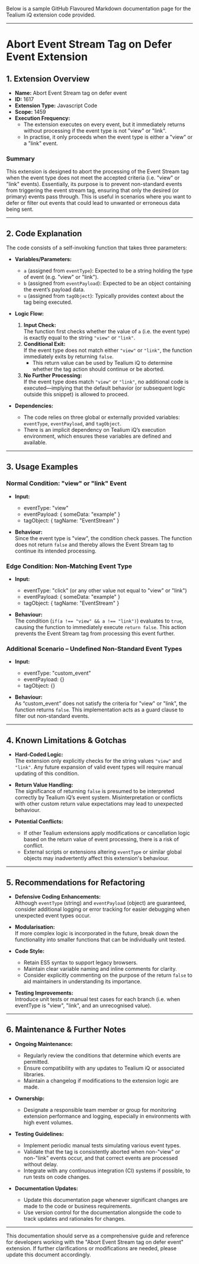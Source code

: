 Below is a sample GitHub Flavoured Markdown documentation page for the Tealium iQ extension code provided.

---

# Abort Event Stream Tag on Defer Event Extension

## 1. Extension Overview

- **Name:** Abort Event Stream tag on defer event  
- **ID:** 1617  
- **Extension Type:** Javascript Code  
- **Scope:** 1459  
- **Execution Frequency:**  
  - The extension executes on every event, but it immediately returns without processing if the event type is not "view" or "link".  
  - In practise, it only proceeds when the event type is either a "view" or a "link" event.

### Summary

This extension is designed to abort the processing of the Event Stream tag when the event type does not meet the accepted criteria (i.e. "view" or "link" events). Essentially, its purpose is to prevent non-standard events from triggering the event stream tag, ensuring that only the desired (or primary) events pass through. This is useful in scenarios where you want to defer or filter out events that could lead to unwanted or erroneous data being sent.

---

## 2. Code Explanation

The code consists of a self-invoking function that takes three parameters:

- **Variables/Parameters:**
  - `a` (assigned from `eventType`): Expected to be a string holding the type of event (e.g. "view" or "link").
  - `b` (assigned from `eventPayload`): Expected to be an object containing the event’s payload data.
  - `u` (assigned from `tagObject`): Typically provides context about the tag being executed.  

- **Logic Flow:**
  1. **Input Check:**  
     The function first checks whether the value of `a` (i.e. the event type) is exactly equal to the string `"view"` or `"link"`.
  2. **Conditional Exit:**  
     If the event type does not match either `"view"` or `"link"`, the function immediately exits by returning `false`.  
     - This return value can be used by Tealium iQ to determine whether the tag action should continue or be aborted.
  3. **No Further Processing:**  
     If the event type does match `"view"` or `"link"`, no additional code is executed—implying that the default behavior (or subsequent logic outside this snippet) is allowed to proceed.

- **Dependencies:**
  - The code relies on three global or externally provided variables: `eventType`, `eventPayload`, and `tagObject`.  
  - There is an implicit dependency on Tealium iQ’s execution environment, which ensures these variables are defined and available.

---

## 3. Usage Examples

### Normal Condition: "view" or "link" Event

- **Input:**  
  - eventType: "view"  
  - eventPayload: { someData: "example" }  
  - tagObject: { tagName: "EventStream" }
  
- **Behaviour:**  
  Since the event type is "view", the condition check passes. The function does not return `false` and thereby allows the Event Stream tag to continue its intended processing.

### Edge Condition: Non-Matching Event Type

- **Input:**  
  - eventType: "click" (or any other value not equal to "view" or "link")  
  - eventPayload: { someData: "example" }  
  - tagObject: { tagName: "EventStream" }
  
- **Behaviour:**  
  The condition (`if(a !== "view" && a !== "link")`) evaluates to `true`, causing the function to immediately execute `return false`. This action prevents the Event Stream tag from processing this event further.

### Additional Scenario – Undefined Non-Standard Event Types

- **Input:**  
  - eventType: "custom_event"  
  - eventPayload: {}  
  - tagObject: {}  
  
- **Behaviour:**  
  As “custom_event” does not satisfy the criteria for "view" or "link", the function returns `false`. This implementation acts as a guard clause to filter out non-standard events.

---

## 4. Known Limitations & Gotchas

- **Hard-Coded Logic:**  
  The extension only explicitly checks for the string values `"view"` and `"link"`. Any future expansion of valid event types will require manual updating of this condition.
  
- **Return Value Handling:**  
  The significance of returning `false` is presumed to be interpreted correctly by Tealium iQ’s event system. Misinterpretation or conflicts with other custom return value expectations may lead to unexpected behaviour.
  
- **Potential Conflicts:**  
  - If other Tealium extensions apply modifications or cancellation logic based on the return value of event processing, there is a risk of conflict.
  - External scripts or extensions altering `eventType` or similar global objects may inadvertently affect this extension's behaviour.

---

## 5. Recommendations for Refactoring

- **Defensive Coding Enhancements:**  
  Although `eventType` (string) and `eventPayload` (object) are guaranteed, consider additional logging or error tracking for easier debugging when unexpected event types occur.
  
- **Modularisation:**  
  If more complex logic is incorporated in the future, break down the functionality into smaller functions that can be individually unit tested.
  
- **Code Style:**  
  - Retain ES5 syntax to support legacy browsers.  
  - Maintain clear variable naming and inline comments for clarity.
  - Consider explicitly commenting on the purpose of the return `false` to aid maintainers in understanding its importance.
  
- **Testing Improvements:**  
  Introduce unit tests or manual test cases for each branch (i.e. when eventType is "view", "link", and an unrecognised value).

---

## 6. Maintenance & Further Notes

- **Ongoing Maintenance:**
  - Regularly review the conditions that determine which events are permitted.  
  - Ensure compatibility with any updates to Tealium iQ or associated libraries.  
  - Maintain a changelog if modifications to the extension logic are made.

- **Ownership:**
  - Designate a responsible team member or group for monitoring extension performance and logging, especially in environments with high event volumes.
  
- **Testing Guidelines:**
  - Implement periodic manual tests simulating various event types.
  - Validate that the tag is consistently aborted when non-"view" or non-"link" events occur, and that correct events are processed without delay.
  - Integrate with any continuous integration (CI) systems if possible, to run tests on code changes.

- **Documentation Updates:**  
  - Update this documentation page whenever significant changes are made to the code or business requirements.
  - Use version control for the documentation alongside the code to track updates and rationales for changes.

---

This documentation should serve as a comprehensive guide and reference for developers working with the "Abort Event Stream tag on defer event" extension. If further clarifications or modifications are needed, please update this document accordingly.